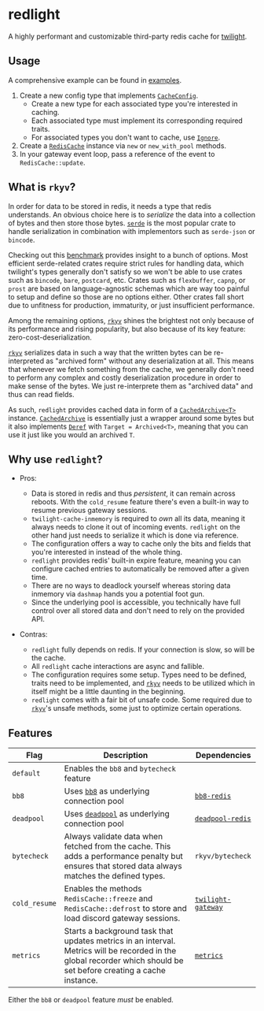 # redlight

<!-- cargo-rdme start -->

A highly performant and customizable third-party redis cache for [twilight].

## Usage

A comprehensive example can be found in [examples].

1. Create a new config type that implements [`CacheConfig`].
    - Create a new type for each associated type you're interested in
      caching.
    - Each associated type must implement its corresponding required traits.
    - For associated types you don't want to cache, use [`Ignore`].
2. Create a [`RedisCache`] instance via `new` or `new_with_pool` methods.
3. In your gateway event loop, pass a reference of the event to
   `RedisCache::update`.

## What is `rkyv`?

In order for data to be stored in redis, it needs a type that redis
understands. An obvious choice here is to *serialize* the data into a
collection of bytes and then store those bytes. [`serde`] is the most
popular crate to handle serialization in combination with implementors such
as `serde-json` or `bincode`.

Checking out this [benchmark] provides insight to a bunch of options.
Most efficient serde-related crates require strict rules for handling data,
which twilight's types generally don't satisfy so we won't be able to use
crates such as `bincode`, `bare`, `postcard`, etc. Crates such as
`flexbuffer`, `capnp`, or `prost` are based on language-agnostic schemas
which are way too painful to setup and define so those are no options
either. Other crates fall short due to unfitness for production, immaturity,
or just insufficient performance.

Among the remaining options, [`rkyv`] shines the brightest not only because
of its performance and rising popularity, but also because of its key
feature: zero-cost-deserialization.

[`rkyv`] serializes data in such a way that the written bytes can be
re-interpreted as "archived form" without any deserialization at all.
This means that whenever we fetch something from the cache, we generally
don't need to perform any complex and costly deserialization procedure
in order to make sense of the bytes. We just re-interprete them as "archived
data" and thus can read fields.

As such, `redlight` provides cached data in form of a [`CachedArchive<T>`]
instance. [`CachedArchive`] is essentially just a wrapper around some bytes
but it also implements [`Deref`] with `Target = Archived<T>`, meaning that
you can use it just like you would an archived `T`.

## Why use `redlight`?

* Pros:
    - Data is stored in redis and thus *persistent*, it can remain across
      reboots. With the `cold_resume` feature there's even a built-in way to
      resume previous gateway sessions.
    - `twilight-cache-inmemory` is required to *own* all its data, meaning
      it always needs to clone it out of incoming events. `redlight` on the
      other hand just needs to serialize it which is done via reference.
    - The configuration offers a way to cache only the bits and fields that
      you're interested in instead of the whole thing.
    - `redlight` provides redis' built-in expire feature, meaning you can
      configure cached entries to automatically be removed after a given
      time.
    - There are no ways to deadlock yourself whereas storing data inmemory
      via `dashmap` hands you a potential foot gun.
    - Since the underlying pool is accessible, you technically have full
      control over all stored data and don't need to rely on the provided
      API.

* Contras:
    - `redlight` fully depends on redis. If your connection is slow, so will
      be the cache.
    - All `redlight` cache interactions are async and fallible.
    - The configuration requires some setup. Types need to be defined,
      traits need to be implemented, and [`rkyv`] needs to be utilized which
      in itself might be a little daunting in the beginning.
    - `redlight` comes with a fair bit of unsafe code. Some required due to
      [`rkyv`]'s unsafe methods, some just to optimize certain operations.

## Features

| Flag | Description | Dependencies
| - | - | -
| `default` | Enables the `bb8` and `bytecheck` feature |
| `bb8` | Uses [`bb8`] as underlying connection pool | [`bb8-redis`]
| `deadpool` | Uses [`deadpool`] as underlying connection pool | [`deadpool-redis`]
| `bytecheck` | Always validate data when fetched from the cache. This adds a performance penalty but ensures that stored data always matches the defined types. | `rkyv/bytecheck`
| `cold_resume` | Enables the methods `RedisCache::freeze` and `RedisCache::defrost` to store and load discord gateway sessions. | [`twilight-gateway`]
| `metrics` | Starts a background task that updates metrics in an interval. Metrics will be recorded in the global recorder which should be set before creating a cache instance. | [`metrics`]

Either the `bb8` or `deadpool` feature *must* be enabled.

[twilight]: https://github.com/twilight-rs/twilight
[examples]: https://github.com/MaxOhn/redlight/tree/main/examples
[`CacheConfig`]: https://docs.rs/redlight/latest/redlight/config/trait.CacheConfig.html
[`RedisCache`]: https://docs.rs/redlight/latest/redlight/cache/struct.RedisCache.html
[`Ignore`]: https://docs.rs/redlight/latest/redlight/config/ignore/struct.Ignore.html
[`serde`]: https://docs.rs/serde/latest/serde/
[benchmark]: https://github.com/djkoloski/rust_serialization_benchmark#minecraft_savedata
[`rkyv`]: https://docs.rs/rkyv/latest/rkyv/
[`CachedArchive<T>`]: https://docs.rs/redlight/latest/redlight/value/struct.CachedArchive.html
[`CachedArchive`]: https://docs.rs/redlight/latest/redlight/value/struct.CachedArchive.html
[`Deref`]: std::ops::Deref
[`bb8`]: https://docs.rs/bb8/latest/bb8/
[`bb8-redis`]: https://docs.rs/bb8-redis/latest/bb8_redis/
[`deadpool`]: https://docs.rs/deadpool/latest/deadpool/
[`deadpool-redis`]: https://docs.rs/deadpool-redis/latest/deadpool_redis/
[`twilight-gateway`]: https://docs.rs/twilight-gateway/latest/twilight_gateway/
[`metrics`]: https://docs.rs/metrics/latest/metrics/

<!-- cargo-rdme end -->
